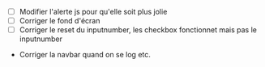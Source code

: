 - [ ] Modifier l'alerte js pour qu'elle soit plus jolie
- [ ] Corriger le fond d'écran
- [ ] Corriger le reset du inputnumber, les checkbox fonctionnet mais pas le inputnumber
- Corriger la navbar quand on se log etc.